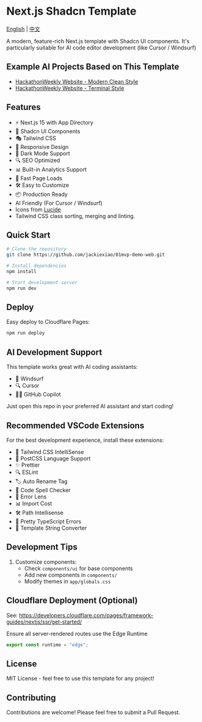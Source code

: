 # Next.js Shadcn Template
[English](README.md) | [中文](README.zh-CN.md)

A modern, feature-rich Next.js template with Shadcn UI components. It's particularly suitable for AI code editor development (like Cursor / Windsurf)

## Example AI Projects Based on This Template
- [HackathonWeekly Website - Modern Clean Style](https://hackweek.pages.dev/)
- [HackathonWeekly Website - Terminal Style](https://terminal-style.hackweek.pages.dev/)

## Features

- ⚡️ Next.js 15 with App Directory
- 🎨 Shadcn UI Components
- 🎭 Tailwind CSS
- 📱 Responsive Design
- 🌙 Dark Mode Support
- 🔍 SEO Optimized
- 📊 Built-in Analytics Support
- 🚀 Fast Page Loads
- 🛠️ Easy to Customize
- 📦 Production Ready
- AI Friendly (For Cursor / Windsurf)
- Icons from [Lucide](https://lucide.dev)
- Tailwind CSS class sorting, merging and linting.

## Quick Start

```bash
# Clone the repository
git clone https://github.com/jackiexiao/01mvp-demo-web.git

# Install dependencies
npm install

# Start development server
npm run dev
```

## Deploy

Easy deploy to Cloudflare Pages:
```bash
npm run deploy
```

## AI Development Support

This template works great with AI coding assistants:
- 🌊 Windsurf
- 🔍 Cursor
- 👨‍💻 GitHub Copilot

Just open this repo in your preferred AI assistant and start coding!

## Recommended VSCode Extensions

For the best development experience, install these extensions:

- 🎨 Tailwind CSS IntelliSense
- 📝 PostCSS Language Support
- ✨ Prettier
- 🔍 ESLint
- 🏷️ Auto Rename Tag
- 📖 Code Spell Checker
- 🎯 Error Lens
- 📊 Import Cost
- 🛠️ Path Intellisense
- 🔧 Pretty TypeScript Errors
- 🧵 Template String Converter

## Development Tips

1. Customize components:
   - Check `components/ui` for base components
   - Add new components in `components/`
   - Modify themes in `app/globals.css`

## Cloudflare Deployment (Optional)
See: https://developers.cloudflare.com/pages/framework-guides/nextjs/ssr/get-started/

Ensure all server-rendered routes use the Edge Runtime
```js
export const runtime = "edge";
```

## License

MIT License - feel free to use this template for any project!

## Contributing

Contributions are welcome! Please feel free to submit a Pull Request.
